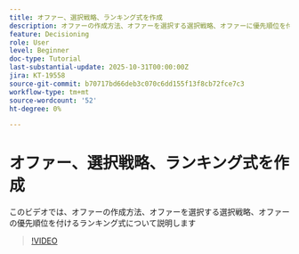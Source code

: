 ```yaml
---
title: オファー、選択戦略、ランキング式を作成
description: オファーの作成方法、オファーを選択する選択戦略、オファーに優先順位を付けるランキング式について説明します
feature: Decisioning
role: User
level: Beginner
doc-type: Tutorial
last-substantial-update: 2025-10-31T00:00:00Z
jira: KT-19558
source-git-commit: b70717bd66deb3c070c6dd155f13f8cb72fce7c3
workflow-type: tm+mt
source-wordcount: '52'
ht-degree: 0%

---
```


# オファー、選択戦略、ランキング式を作成

このビデオでは、オファーの作成方法、オファーを選択する選択戦略、オファーの優先順位を付けるランキング式について説明します
>[!VIDEO](https://video.tv.adobe.com/v/3476427/?learn=on)